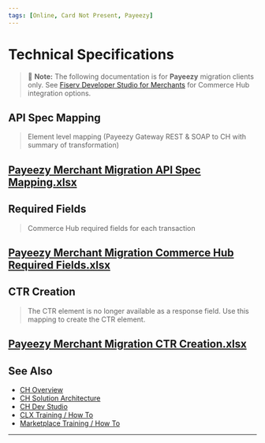 ```yaml
---
tags: [Online, Card Not Present, Payeezy]
---
```

# Technical Specifications
<!-- theme: danger -->
>  :memo: **Note:** The following documentation is for **Payeezy** migration clients only. See [Fiserv Developer Studio for Merchants](https://developer.fiserv.com/merchants) for Commerce Hub integration options.

## API Spec Mapping
> Element level mapping (Payeezy Gateway REST & SOAP to CH with summary of transformation)

[Payeezy Merchant Migration API Spec Mapping.xlsx](https://github.com/Fiserv/Commerce-Hub/files/8392048/Payeezy.Merchant.Migration.API.Spec.Mapping.xlsx)
---
## Required Fields

> Commerce Hub required fields for each transaction

[Payeezy Merchant Migration Commerce Hub Required Fields.xlsx](https://github.com/Fiserv/Commerce-Hub/files/8392059/Payeezy.Merchant.Migration.Commerce.Hub.Required.Fields.xlsx)
---
## CTR Creation

> The CTR element is no longer available as a response field.  Use this mapping to create the CTR element.

[Payeezy Merchant Migration CTR Creation.xlsx](https://github.com/Fiserv/Commerce-Hub/files/8392076/Payeezy.Merchant.Migration.CTR.Creation.xlsx)
---

## See Also

- [CH Overview](?path=docs/Resources/API-Documents/Payments_VAS/Verification.md)
- [CH Solution Architecture](?path=docs/Resources/API-Documents/Payments_VAS/Verification.md)
- [CH Dev Studio](?path=docs/Resources/API-Documents/Payments_VAS/Verification.md)
- [CLX Training / How To](?path=docs/Resources/API-Documents/Payments_VAS/Verification.md)
- [Marketplace Training / How To](?path=docs/Resources/API-Documents/Payments_VAS/Verification.md)


---
